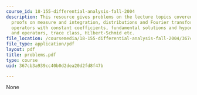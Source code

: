```yaml
---
course_id: 18-155-differential-analysis-fall-2004
description: This resource gives problems on the lecture topics covered in class,
  proofs on measure and integration, distributions and Fourier transform, differential
  operators with constant coefficients, fundamental solutions and hypoellipticity
  and operators, trace class, Hilbert-Schmid etc.
file_location: /coursemedia/18-155-differential-analysis-fall-2004/367cb3a939cc40b0d2dea20d2fd8f47b_problems.pdf
file_type: application/pdf
layout: pdf
title: problems.pdf
type: course
uid: 367cb3a939cc40b0d2dea20d2fd8f47b

---
```

None